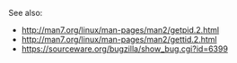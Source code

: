 See also:

* http://man7.org/linux/man-pages/man2/getpid.2.html
* http://man7.org/linux/man-pages/man2/gettid.2.html
* https://sourceware.org/bugzilla/show_bug.cgi?id=6399
